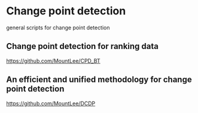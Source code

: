 # Change point detection
general scripts for change point detection

## Change point detection for ranking data
https://github.com/MountLee/CPD_BT


## An efficient and unified methodology for change point detection
https://github.com/MountLee/DCDP
